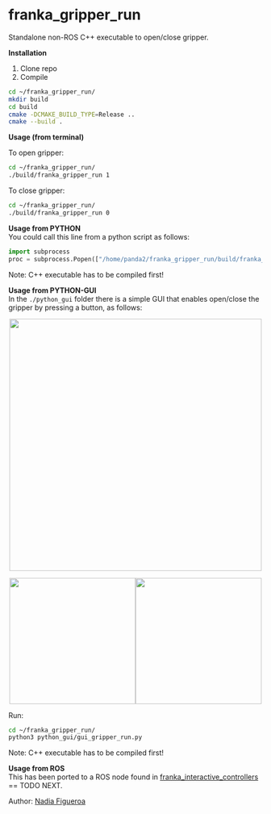 # franka_gripper_run
Standalone non-ROS C++ executable to open/close gripper.


**Installation**

1. Clone repo
2. Compile
```bash
cd ~/franka_gripper_run/
mkdir build
cd build
cmake -DCMAKE_BUILD_TYPE=Release ..
cmake --build .
```

**Usage (from terminal)** 

To open gripper:

```bash
cd ~/franka_gripper_run/
./build/franka_gripper_run 1
```

To close gripper:

```bash
cd ~/franka_gripper_run/
./build/franka_gripper_run 0
```

**Usage from PYTHON**  
You could call this line from a python script as follows:

```python
import subprocess 
proc = subprocess.Popen(["/home/panda2/franka_gripper_run/build/franka_gripper_run", "1"])
```
Note: C++ executable has to be compiled first!

**Usage from PYTHON-GUI**  
In the ``./python_gui`` folder there is a simple GUI that enables open/close the gripper by pressing a button, as follows:

 <p align="center"><img src="https://github.com/nbfigueroa/franka_gripper_run/blob/main/img/gripper_gui.png" width="500"></>
  <p align="center">
  <img src="https://github.com/nbfigueroa/franka_gripper_run/blob/main/img/gripper_gui_close.png" width="250"><img src="https://github.com/nbfigueroa/franka_gripper_run/blob/main/img/gripper_gui_open.png" width="250"></>

Run:
```bash
cd ~/franka_gripper_run/
python3 python_gui/gui_gripper_run.py
```

Note: C++ executable has to be compiled first!

**Usage from ROS**  
This has been ported to a ROS node found in [franka_interactive_controllers](https://github.com/nbfigueroa/franka_interactive_controllers) == TODO NEXT. 

Author: [Nadia Figueroa](https://nbfigueroa.github.io/)
